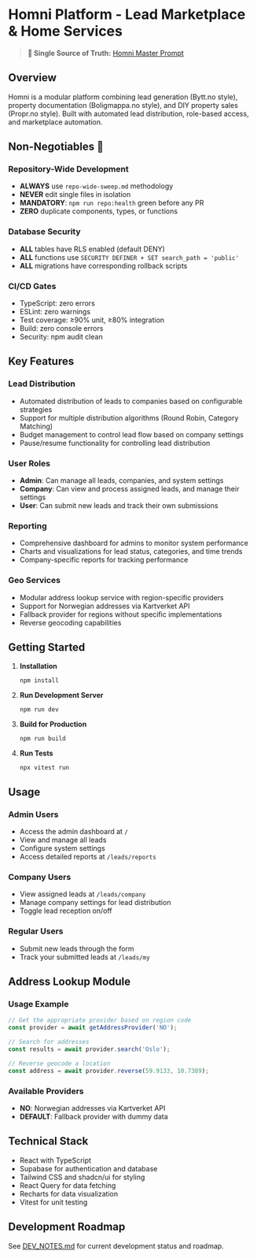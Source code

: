 # Homni Platform - Lead Marketplace & Home Services

> **📖 Single Source of Truth:** [Homni Master Prompt](docs/HOMNI_MASTER_PROMPT.md)

## Overview
Homni is a modular platform combining lead generation (Bytt.no style), property documentation (Boligmappa.no style), and DIY property sales (Propr.no style). Built with automated lead distribution, role-based access, and marketplace automation.

## Non-Negotiables 🚨

### Repository-Wide Development
- **ALWAYS** use `repo-wide-sweep.md` methodology
- **NEVER** edit single files in isolation
- **MANDATORY**: `npm run repo:health` green before any PR
- **ZERO** duplicate components, types, or functions

### Database Security
- **ALL** tables have RLS enabled (default DENY)
- **ALL** functions use `SECURITY DEFINER + SET search_path = 'public'`
- **ALL** migrations have corresponding rollback scripts

### CI/CD Gates
- TypeScript: zero errors
- ESLint: zero warnings  
- Test coverage: ≥90% unit, ≥80% integration
- Build: zero console errors
- Security: npm audit clean

## Key Features

### Lead Distribution
- Automated distribution of leads to companies based on configurable strategies
- Support for multiple distribution algorithms (Round Robin, Category Matching)
- Budget management to control lead flow based on company settings
- Pause/resume functionality for controlling lead distribution

### User Roles
- **Admin**: Can manage all leads, companies, and system settings
- **Company**: Can view and process assigned leads, and manage their settings
- **User**: Can submit new leads and track their own submissions

### Reporting
- Comprehensive dashboard for admins to monitor system performance
- Charts and visualizations for lead status, categories, and time trends
- Company-specific reports for tracking performance

### Geo Services
- Modular address lookup service with region-specific providers
- Support for Norwegian addresses via Kartverket API
- Fallback provider for regions without specific implementations
- Reverse geocoding capabilities

## Getting Started

1. **Installation**
   ```
   npm install
   ```

2. **Run Development Server**
   ```
   npm run dev
   ```

3. **Build for Production**
   ```
   npm run build
   ```

4. **Run Tests**
   ```
   npx vitest run
   ```

## Usage

### Admin Users
- Access the admin dashboard at `/`
- View and manage all leads
- Configure system settings
- Access detailed reports at `/leads/reports`

### Company Users
- View assigned leads at `/leads/company`
- Manage company settings for lead distribution
- Toggle lead reception on/off

### Regular Users
- Submit new leads through the form
- Track your submitted leads at `/leads/my`

## Address Lookup Module

### Usage Example
```typescript
// Get the appropriate provider based on region code
const provider = await getAddressProvider('NO');

// Search for addresses
const results = await provider.search('Oslo');

// Reverse geocode a location
const address = await provider.reverse(59.9133, 10.7389);
```

### Available Providers
- **NO**: Norwegian addresses via Kartverket API
- **DEFAULT**: Fallback provider with dummy data

## Technical Stack

- React with TypeScript
- Supabase for authentication and database
- Tailwind CSS and shadcn/ui for styling
- React Query for data fetching
- Recharts for data visualization
- Vitest for unit testing

## Development Roadmap

See [DEV_NOTES.md](./DEV_NOTES.md) for current development status and roadmap.
